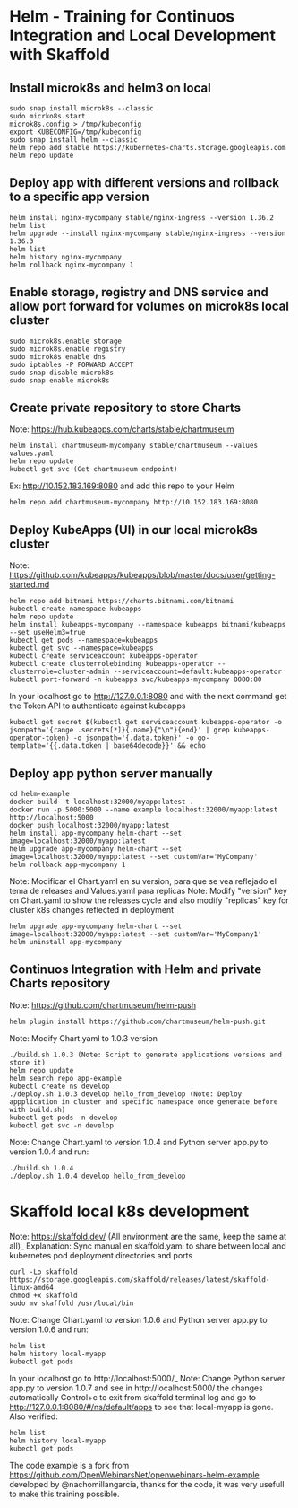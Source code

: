 # Helm - Training for Continuos Integration and Local Development with Skaffold

## Install microk8s and helm3 on local

```
sudo snap install microk8s --classic
sudo micrko8s.start
microk8s.config > /tmp/kubeconfig
export KUBECONFIG=/tmp/kubeconfig
sudo snap install helm --classic
helm repo add stable https://kubernetes-charts.storage.googleapis.com
helm repo update
```

## Deploy app with different versions and rollback to a specific app version

```
helm install nginx-mycompany stable/nginx-ingress --version 1.36.2
helm list
helm upgrade --install nginx-mycompany stable/nginx-ingress --version 1.36.3
helm list
helm history nginx-mycompany
helm rollback nginx-mycompany 1
```

## Enable storage, registry and DNS service and allow port forward for volumes on microk8s local cluster

```
sudo microk8s.enable storage
sudo microk8s.enable registry
sudo microk8s enable dns
sudo iptables -P FORWARD ACCEPT
sudo snap disable microk8s
sudo snap enable microk8s
```

## Create private repository to store Charts

Note: https://hub.kubeapps.com/charts/stable/chartmuseum

```
helm install chartmuseum-mycompany stable/chartmuseum --values values.yaml
helm repo update
kubectl get svc (Get chartmuseum endpoint)
```

Ex: http://10.152.183.169:8080 and add this repo to your Helm

```
helm repo add chartmuseum-mycompany http://10.152.183.169:8080
```

## Deploy KubeApps (UI) in our local microk8s cluster

Note: https://github.com/kubeapps/kubeapps/blob/master/docs/user/getting-started.md

```
helm repo add bitnami https://charts.bitnami.com/bitnami
kubectl create namespace kubeapps
helm repo update
helm install kubeapps-mycompany --namespace kubeapps bitnami/kubeapps --set useHelm3=true
kubectl get pods --namespace=kubeapps
kubectl get svc --namespace=kubeapps
kubectl create serviceaccount kubeapps-operator
kubectl create clusterrolebinding kubeapps-operator --clusterrole=cluster-admin --serviceaccount=default:kubeapps-operator
kubectl port-forward -n kubeapps svc/kubeapps-mycompany 8080:80
```
In your localhost go to http://127.0.0.1:8080 and with the next command get the Token API to authenticate against kubeapps

```
kubectl get secret $(kubectl get serviceaccount kubeapps-operator -o jsonpath='{range .secrets[*]}{.name}{"\n"}{end}' | grep kubeapps-operator-token) -o jsonpath='{.data.token}' -o go-template='{{.data.token | base64decode}}' && echo
```

## Deploy app python server manually

```
cd helm-example
docker build -t localhost:32000/myapp:latest . 
docker run -p 5000:5000 --name example localhost:32000/myapp:latest
http://localhost:5000
docker push localhost:32000/myapp:latest
helm install app-mycompany helm-chart --set image=localhost:32000/myapp:latest
helm upgrade app-mycompany helm-chart --set image=localhost:32000/myapp:latest --set customVar='MyCompany'
helm rollback app-mycompany 1
```

Note: Modificar el Chart.yaml en su version, para que se vea reflejado el tema de releases and Values.yaml para replicas
Note: Modify "version" key on Chart.yaml to show the releases cycle and also modify "replicas" key for cluster k8s changes reflected in deployment

```
helm upgrade app-mycompany helm-chart --set image=localhost:32000/myapp:latest --set customVar='MyCompany1'
helm uninstall app-mycompany
```

## Continuos Integration with Helm and private Charts repository

Note: https://github.com/chartmuseum/helm-push

```
helm plugin install https://github.com/chartmuseum/helm-push.git
```

Note: Modify Chart.yaml to 1.0.3 version 

```
./build.sh 1.0.3 (Note: Script to generate applications versions and store it)
helm repo update
helm search repo app-example
kubectl create ns develop
./deploy.sh 1.0.3 develop hello_from_develop (Note: Deploy appplication in cluster and specific namespace once generate before with build.sh)
kubectl get pods -n develop
kubectl get svc -n develop
```

Note: Change Chart.yaml to version 1.0.4 and Python server app.py to version 1.0.4 and run:

```
./build.sh 1.0.4
./deploy.sh 1.0.4 develop hello_from_develop
```

# Skaffold local k8s development

Note: https://skaffold.dev/ (All environment are the same, keep the same at all)_
Explanation: Sync manual en skaffold.yaml to share  between local and kubernetes pod deployment directories and ports

```
curl -Lo skaffold https://storage.googleapis.com/skaffold/releases/latest/skaffold-linux-amd64
chmod +x skaffold
sudo mv skaffold /usr/local/bin
```

Note: Change Chart.yaml to version 1.0.6 and Python server app.py to version 1.0.6 and run:

```
helm list
helm history local-myapp
kubectl get pods
```

In your localhost go to http://localhost:5000/_
Note: Change Python server app.py to version 1.0.7 and see in http://localhost:5000/ the changes automatically
Control+c to exit from skaffold terminal log and go to http://127.0.0.1:8080/#/ns/default/apps to see that local-myapp is gone. Also verified:

```
helm list
helm history local-myapp
kubectl get pods
```

The code example is a fork from https://github.com/OpenWebinarsNet/openwebinars-helm-example developed by @nachomillangarcia, thanks for the code, it was very usefull to make this training possible.
